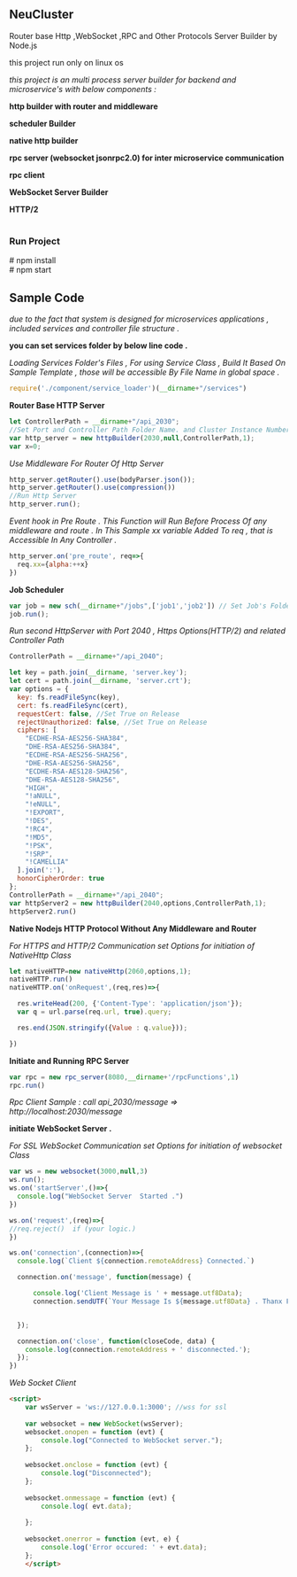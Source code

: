 ## NeuCluster 

Router base Http ,WebSocket ,RPC and  Other Protocols Server Builder by Node.js

this project run only on linux os

*this project is an multi process server builder for backend and microservice's with below components :*

**http builder with router and middleware**

**scheduler Builder**

**native http builder**

**rpc server (websocket jsonrpc2.0) for inter microservice communication**

**rpc client**

**WebSocket Server Builder**

**HTTP/2**


#
### Run Project 

\# npm install<br>
\# npm start<br>




## Sample Code 

*due to the fact that system is designed for microservices applications , included services and controller file structure .*

**you can set services folder by below line code .**


*Loading Services Folder's Files , For using Service Class , Build It  Based On Sample Template ,
those will be  accessible By File Name in global space .*
```js
require('./component/service_loader')(__dirname+"/services")
```
**Router Base HTTP Server**
```js
let ControllerPath = __dirname+"/api_2030";
//Set Port and Controller Path Folder Name. and Cluster Instance Number
var http_server = new httpBuilder(2030,null,ControllerPath,1);
var x=0;
````
*Use Middleware For Router Of Http Server*
```js
http_server.getRouter().use(bodyParser.json());
http_server.getRouter().use(compression())
//Run Http Server
http_server.run();
```
*Event hook in Pre Route . This Function will Run Before Process Of any middleware and route .
 In This Sample xx variable Added To req , that is Accessible In Any Controller .*
```js
http_server.on('pre_route', req=>{
  req.xx={alpha:++x}
})
```



**Job Scheduler**
```js
var job = new sch(__dirname+"/jobs",['job1','job2']) // Set Job's Folder and File's
job.run();
```

*Run second HttpServer with Port 2040 , Https Options(HTTP/2) and related Controller Path*
```js
ControllerPath = __dirname+"/api_2040";

let key = path.join(__dirname, 'server.key');
let cert = path.join(__dirname, 'server.crt');
var options = {
  key: fs.readFileSync(key),
  cert: fs.readFileSync(cert),
  requestCert: false, //Set True on Release
  rejectUnauthorized: false, //Set True on Release
  ciphers: [
    "ECDHE-RSA-AES256-SHA384",
    "DHE-RSA-AES256-SHA384",
    "ECDHE-RSA-AES256-SHA256",
    "DHE-RSA-AES256-SHA256",
    "ECDHE-RSA-AES128-SHA256",
    "DHE-RSA-AES128-SHA256",
    "HIGH",
    "!aNULL",
    "!eNULL",
    "!EXPORT",
    "!DES",
    "!RC4",
    "!MD5",
    "!PSK",
    "!SRP",
    "!CAMELLIA"
  ].join(':'),
  honorCipherOrder: true
};
ControllerPath = __dirname+"/api_2040";
var httpServer2 = new httpBuilder(2040,options,ControllerPath,1);
httpServer2.run()
```
**Native Nodejs HTTP Protocol Without Any Middleware and Router**

*For HTTPS and HTTP/2 Communication set Options for initiation of NativeHttp Class*

```js
let nativeHTTP=new nativeHttp(2060,options,1);
nativeHTTP.run()
nativeHTTP.on('onRequest',(req,res)=>{

  res.writeHead(200, {'Content-Type': 'application/json'});
  var q = url.parse(req.url, true).query;

  res.end(JSON.stringify({Value : q.value}));

})
````


**Initiate and Running RPC Server**
```js
var rpc = new rpc_server(8080,__dirname+'/rpcFunctions',1)
rpc.run()
```


*Rpc Client Sample  : call api_2030/message => http://localhost:2030/message*


**initiate WebSocket Server .**

*For SSL WebSocket Communication set Options for initiation of websocket Class*
```js
var ws = new websocket(3000,null,3) 
ws.run();
ws.on('startServer',()=>{
  console.log("WebSocket Server  Started .")
})

ws.on('request',(req)=>{
//req.reject()  if (your logic.)
})

ws.on('connection',(connection)=>{
  console.log(`Client ${connection.remoteAddress} Connected.`)

  connection.on('message', function(message) {

      console.log('Client Message is ' + message.utf8Data);
      connection.sendUTF(`Your Message Is ${message.utf8Data} . Thanx For Message`);


  });

  connection.on('close', function(closeCode, data) {
    console.log(connection.remoteAddress + ' disconnected.');
  });
})
```

*Web Socket Client*

```html
<script>
    var wsServer = 'ws://127.0.0.1:3000'; //wss for ssl
    
    var websocket = new WebSocket(wsServer); 
    websocket.onopen = function (evt) { 
        console.log("Connected to WebSocket server.");
    }; 
    
    websocket.onclose = function (evt) { 
        console.log("Disconnected"); 
    }; 
    
    websocket.onmessage = function (evt) { 
        console.log( evt.data); 
    
    }; 
    
    websocket.onerror = function (evt, e) {
        console.log('Error occured: ' + evt.data);
    };
    </script> 
```